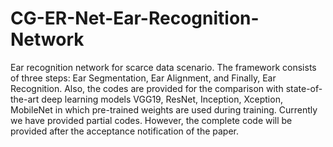 # CG-ER-Net-Ear-Recognition-Network

Ear recognition network for scarce data scenario. The framework consists of three steps: Ear Segmentation, Ear Alignment, and Finally, Ear Recognition. Also, the codes are provided for the comparison with state-of-the-art deep learning models VGG19, ResNet, Inception, Xception, MobileNet in which pre-trained weights are used during training.
Currently we have provided partial codes. However, the complete code will be provided after the acceptance notification of the paper.
